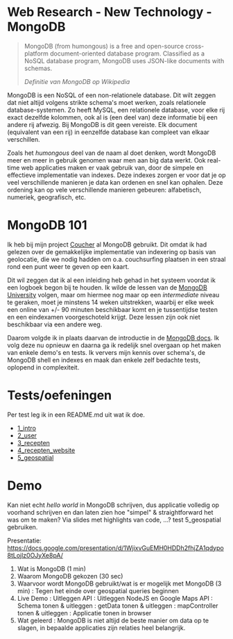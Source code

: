 
Web Research - New Technology - MongoDB
===================

> MongoDB (from humongous) is a free and open-source cross-platform
> document-oriented database program. Classified as a NoSQL database
> program, MongoDB uses JSON-like documents with schemas.
> 
>*Definitie van MongoDB op Wikipedia*

MongoDB is een NoSQL of een non-relationele database. Dit wilt zeggen dat niet altijd volgens strikte schema's moet werken, zoals relationele database-systemen. Zo heeft MySQL, een relationele database, voor elke rij exact dezelfde kolommen, ook al is (een deel van) deze informatie bij een andere rij afwezig. Bij MongoDB is dit geen vereiste. Elk document (equivalent van een rij) in eenzelfde database kan compleet van elkaar verschillen.

Zoals het *humongous* deel van de naam al doet denken, wordt MongoDB meer en meer in gebruik genomen waar men aan big data werkt. Ook real-time web applicaties maken er vaak gebruik van, door de simpele en effectieve implementatie van indexes. Deze indexes zorgen er voor dat je op veel verschillende manieren je data kan ordenen en snel kan ophalen. Deze ordening kan op vele verschillende manieren gebeuren: alfabetisch, numeriek, geografisch, etc.


# MongoDB 101 #
Ik heb bij mijn project [Coucher](https://github.com/adrianmrn/coucher) al MongoDB gebruikt. Dit omdat ik had gelezen over de gemakkelijke implementatie van indexering op basis van geolocatie, die we nodig hadden om o.a. couchsurfing plaatsen in een straal rond een punt weer te geven op een kaart.

Dit wil zeggen dat ik al een inleiding heb gehad in het systeem voordat ik een logboek begon bij te houden. Ik wilde de lessen van de [MongoDB University](https://university.mongodb.com) volgen, maar om hiermee nog maar op een *intermediate* niveau te geraken, moet je minstens 14 weken uitstrekken, waarbij er elke week een online van +/- 90 minuten beschikbaar komt en je tussentijdse testen en een eindexamen voorgeschoteld krijgt. Deze lessen zijn ook niet beschikbaar via een andere weg.

Daarom volgde ik in plaats daarvan de introductie in de [MongoDB docs](https://docs.mongodb.com/getting-started/shell/introduction/). Ik volg deze nu opnieuw en daarna ga ik redelijk snel overgaan op het maken van enkele demo's en tests. Ik ververs mijn kennis over schema's, de MongoDB shell en indexes en maak dan enkele zelf bedachte tests, oplopend in complexiteit.


# Tests/oefeningen #

Per test leg ik in een README.md uit wat ik doe.

* [1_intro](https://github.com/AdrianMrn/Research-MongoDB/tree/master/tests/1_intro)
* [2_user](https://github.com/AdrianMrn/Research-MongoDB/tree/master/tests/2_user)
* [3_recepten](https://github.com/AdrianMrn/Research-MongoDB/tree/master/tests/3_recepten)
* [4_recepten_website](https://github.com/AdrianMrn/Research-MongoDB/tree/master/tests/4_recepten_website)
* [5_geospatial](https://github.com/AdrianMrn/Research-MongoDB/tree/master/tests/5_geospatial)

# Demo #

Kan niet echt *hello world* in MongoDB schrijven, dus applicatie volledig op voorhand schrijven en dan laten zien hoe "simpel" & straightforward het was om te maken? Via slides met highlights van code, ...?
test 5_geospatial gebruiken.

Presentatie: https://docs.google.com/presentation/d/1WjixvGuEMH0HDDh2fhjZA1qdypo8tLojlz0OJyXe8pA/

1. Wat is MongoDB (1 min)
2. Waarom MongoDB gekozen (30 sec)
3. Waarvoor wordt MongoDB gebruikt/wat is er mogelijk met MongoDB (3 min)
:   Tegen het einde over geospatial queries beginnen
4. Live Demo 
:   Uitleggen API
:   Uitleggen NodeJS en Google Maps API
:   Schema tonen & uitleggen
:   getData tonen & uitleggen
:   mapController tonen & uitleggen
:   Applicatie tonen in browser
5. Wat geleerd
:   MongoDB is niet altijd de beste manier om data op te slagen, in bepaalde applicaties zijn relaties heel belangrijk.